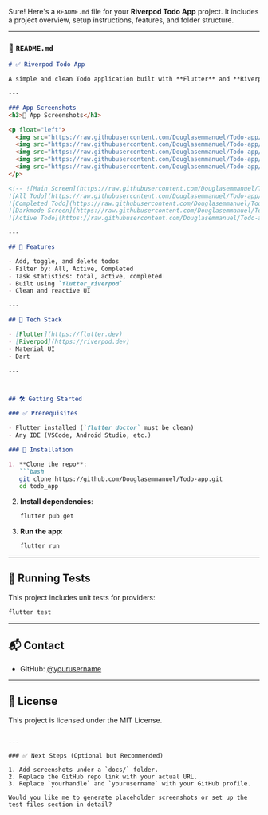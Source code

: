 Sure! Here's a `README.md` file for your **Riverpod Todo App** project. It includes a project overview, setup instructions, features, and folder structure.

---

### 📄 `README.md`

```markdown
# ✅ Riverpod Todo App

A simple and clean Todo application built with **Flutter** and **Riverpod** for state management. This app demonstrates best practices with state management, filtering, and persistent UI patterns.

---

### App Screenshots
<h3>📸 App Screenshots</h3>

<p float="left">
  <img src="https://raw.githubusercontent.com/Douglasemmanuel/Todo-app/main/assets/images/Screenshot.png" alt="Main Screen" width="200"/>
  <img src="https://raw.githubusercontent.com/Douglasemmanuel/Todo-app/main/assets/images/All.png" alt="All Todos" width="200"/>
  <img src="https://raw.githubusercontent.com/Douglasemmanuel/Todo-app/main/assets/images/completed.png" alt="Completed Todos" width="200"/>
  <img src="https://raw.githubusercontent.com/Douglasemmanuel/Todo-app/main/assets/images/darkmode.png" alt="Dark Mode" width="200"/>
  <img src="https://raw.githubusercontent.com/Douglasemmanuel/Todo-app/main/assets/images/active.png" alt="Active Todos" width="200"/>
</p>

<!-- ![Main Screen](https://raw.githubusercontent.com/Douglasemmanuel/Todo-app/main/assets/images/Screenshot.png){width=200}
![All Todo](https://raw.githubusercontent.com/Douglasemmanuel/Todo-app/main/assets/images/All.png){width=200}
![Completed Todo](https://raw.githubusercontent.com/Douglasemmanuel/Todo-app/main/assets/images/completed.png){width=200}
![Darkmode Screen](https://raw.githubusercontent.com/Douglasemmanuel/Todo-app/main/assets/images/darkmode.png){width=200}
![Active Todo](https://raw.githubusercontent.com/Douglasemmanuel/Todo-app/main/assets/images/active.png){width=200} -->

---

## 🚀 Features

- Add, toggle, and delete todos
- Filter by: All, Active, Completed
- Task statistics: total, active, completed
- Built using `flutter_riverpod`
- Clean and reactive UI

---

## 🧠 Tech Stack

- [Flutter](https://flutter.dev)
- [Riverpod](https://riverpod.dev)
- Material UI
- Dart

---



## 🛠️ Getting Started

### ✅ Prerequisites

- Flutter installed (`flutter doctor` must be clean)
- Any IDE (VSCode, Android Studio, etc.)

### 🔧 Installation

1. **Clone the repo**:
   ```bash
   git clone https://github.com/Douglasemmanuel/Todo-app.git
   cd todo_app
````

2. **Install dependencies**:

   ```bash
   flutter pub get
   ```

3. **Run the app**:

   ```bash
   flutter run
   ```

---

## 🧪 Running Tests

This project includes unit tests for providers:

```bash
flutter test
```

---

## 📬 Contact


* GitHub: [@yourusername](https://github.com/Douglasemmanuel?tab)

---

## 📝 License

This project is licensed under the MIT License.

```

---

### ✅ Next Steps (Optional but Recommended)

1. Add screenshots under a `docs/` folder.
2. Replace the GitHub repo link with your actual URL.
3. Replace `yourhandle` and `yourusername` with your GitHub profile.

Would you like me to generate placeholder screenshots or set up the test files section in detail?
```
